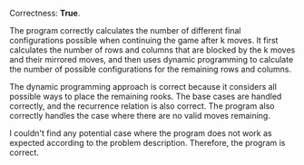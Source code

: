 Correctness: **True**.

The program correctly calculates the number of different final configurations possible when continuing the game after k moves. It first calculates the number of rows and columns that are blocked by the k moves and their mirrored moves, and then uses dynamic programming to calculate the number of possible configurations for the remaining rows and columns.

The dynamic programming approach is correct because it considers all possible ways to place the remaining rooks. The base cases are handled correctly, and the recurrence relation is also correct. The program also correctly handles the case where there are no valid moves remaining.

I couldn't find any potential case where the program does not work as expected according to the problem description. Therefore, the program is correct.